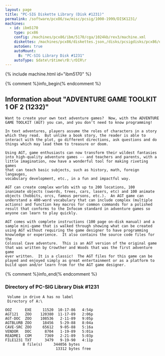 ```yaml
---
layout: page
title: "PC-SIG Diskette Library (Disk #1231)"
permalink: /software/pcx86/sw/misc/pcsig/1000-1999/DISK1231/
machines:
  - id: ibm5170
    type: pcx86
    config: /machines/pcx86/ibm/5170/cga/1024kb/rev3/machine.xml
    diskettes: /machines/pcx86/diskettes.json,/disks/pcsigdisks/pcx86/diskettes.json
    autoGen: true
    autoMount:
      B: "PC-SIG Library Disk #1231"
    autoType: $date\r$time\rB:\rDIR\r
---
```


{% include machine.html id="ibm5170" %}

{% comment %}info_begin{% endcomment %}

## Information about "ADVENTURE GAME TOOLKIT 1 OF 2 (1232)"

    Want to create your own text adventure games?  Now, with the ADVENTURE
    GAME TOOLKIT (AGT) you can, and you don't need to know programming!
    
    In text adventures, players assume the roles of characters in a story
    which they read.  But unlike a book story, the reader is able to
    interact with the plot, go different directions, ask questions and do
    things which may lead them to treasure or doom.
    
    Using AGT, game enthusiasts can now transform their wildest fantasies
    into high-quality adventure games -- and teachers and parents, with a
    little imagination, now have a wonderful tool for making riveting games
    that can teach basic subjects, such as history, math, foreign langauges,
    vocabulary development, etc., in a fun and impactful way.
    
    AGT can create complex worlds with up to 200 locations, 100
    inanimate objects (swords, trees, cars, lasers, etc) and 100 animate
    objects (hobbits, orcs, famous persons, etc.).  An AGT game can
    understand a 400-word vocabulary that can include complex (multiple
    actions) and function key macros for common commands for a polished
    result that conforms to the Infocom standard in adventure games so
    anyone can learn to play quickly.
    
    AGT comes with complete instructions (100 page on-disk manual) and a
    sample mini-game that is walked through showing what can be created
    using AGT without requiring the game designer to have programming
    knowledge or experience.  It also contains the source code files for the
    Colossal Cave adventure.  This is an AGT version of the original game
    that was written by Crowther and Woods that was the first adventure game
    ever written.  It is a classic!  The AGT files for this game can be
    played and enjoyed simply as great entertainment or as a platform to
    build upon and/or learn from for the AGT game designer.
{% comment %}info_end{% endcomment %}


### Directory of PC-SIG Library Disk #1231

     Volume in drive A has no label
     Directory of A:\

    OOZ      EXE     11520  10-17-86   4:54p
    AGT121   ZOO    120380  11-17-89   2:06p
    AGT-DOC  ZOO    108536   2-11-89   9:05p
    AGTBLURB ZOO     18456   5-29-88   8:04a
    CAVE-SRC ZOO     65612   9-05-88   5:16a
    VENDOR   DOC      8704   1-19-89   5:01a
    README1  COM      7369   2-21-89   5:03p
    FILE1231 TXT      3479   9-19-90   4:11p
            8 file(s)     344056 bytes
                           13312 bytes free
